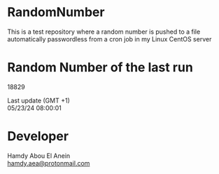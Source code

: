 # RandomNumber    
This is a test repository where a random number is pushed to a file automatically passwordless from a cron job in my Linux CentOS server    
# Random Number of the last run   
18829
      
Last update (GMT +1)    
05/23/24 08:00:01
# Developer    
Hamdy Abou El Anein   
hamdy.aea@protonmail.com
